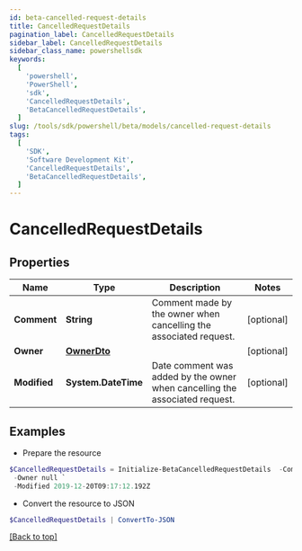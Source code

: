```yaml
---
id: beta-cancelled-request-details
title: CancelledRequestDetails
pagination_label: CancelledRequestDetails
sidebar_label: CancelledRequestDetails
sidebar_class_name: powershellsdk
keywords:
  [
    'powershell',
    'PowerShell',
    'sdk',
    'CancelledRequestDetails',
    'BetaCancelledRequestDetails',
  ]
slug: /tools/sdk/powershell/beta/models/cancelled-request-details
tags:
  [
    'SDK',
    'Software Development Kit',
    'CancelledRequestDetails',
    'BetaCancelledRequestDetails',
  ]
---
```


# CancelledRequestDetails

## Properties

| Name | Type | Description | Notes |
| --- | --- | --- | --- |
| **Comment** | **String** | Comment made by the owner when cancelling the associated request. | [optional] |
| **Owner** | [**OwnerDto**](owner-dto) |  | [optional] |
| **Modified** | **System.DateTime** | Date comment was added by the owner when cancelling the associated request. | [optional] |

## Examples

- Prepare the resource

```powershell
$CancelledRequestDetails = Initialize-BetaCancelledRequestDetails  -Comment This request must be cancelled. `
 -Owner null `
 -Modified 2019-12-20T09:17:12.192Z
```

- Convert the resource to JSON

```powershell
$CancelledRequestDetails | ConvertTo-JSON
```

[[Back to top]](#)
